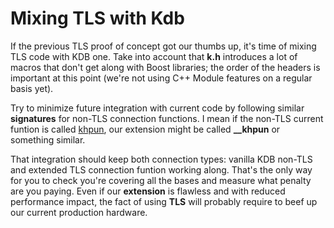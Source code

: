 # Mixing TLS with Kdb 

If the previous TLS proof of concept got our thumbs up, it's time of mixing TLS code with KDB one. Take into account that **k.h** introduces a lot of macros that don't get along with Boost libraries; the order of the headers is important at this point (we're not using C++ Module features on a regular basis yet).

Try to minimize future integration with current code by following similar **signatures** for non-TLS connection functions. I mean if the non-TLS current funtion is called [khpun](https://code.kx.com/q/interfaces/capiref/#khpun-connect), our extension might be called **__khpun** or something similar.

That integration should keep both connection types: vanilla KDB non-TLS and extended TLS connection funtion working along. That's the only way for you to check you're covering all the bases and measure what penalty are you paying. Even if our **extension** is flawless and with reduced performance impact, the fact of using **TLS** will probably require to beef up our current production hardware. 
